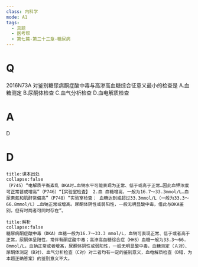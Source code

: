 ```yaml
---
class: 内科学
mode: A1
tags:
  - 真题
  - 医考帮
  - 第七篇-第二十二章-糖尿病
---
```


# Q
2016N73A 对鉴别糖尿病酮症酸中毒与高渗高血糖综合征意义最小的检查是
A.血糖测定
B.尿酮体检查
C.血气分析检查
D.血电解质检查

# A
D
# D
```ad-note
title:课本出处
collapse:false
（P745）“电解质平衡紊乱 DKA时…血钠水平可能表现为正常、低于或高于正常…因此血钾浓度可正常甚或增高”（P746）“【实验室检査】 2.血 血糖增高，一般为16.7～33.3mmol/L…血尿素氮和肌酐常偏高”（P748）“实验室检査： 血糖达到或超过33.3mmol/L（一般为33.3～66.8mmol/L）…血钠正常或增高。尿酮体阴性或弱阳性，一般无明显酸中毒，借此与DKA鉴别，但有时两者可同时存在”。
```

```ad-summary
title:解析
collapse:false
糖尿病酮症酸中毒（DKA）血糖一般为16.7～33.3 mmol/L，血钠可表现正常、低于或者高于正常，尿酮体呈阳性，常伴有酮症酸中毒；高渗高血糖综合症（HHS）血糖一般为33.3～66. 8mmol/L，血钠正常或者增高，尿酮体阴性或弱阳性，一般无明显酸中毒，血糖测定（Ａ对）、尿酮体测定（B对）、血气分析检查（C对）对二者均有一定的鉴别意义，血电解质检查（D错，为本题正确答案）的鉴别意义不大。
```

